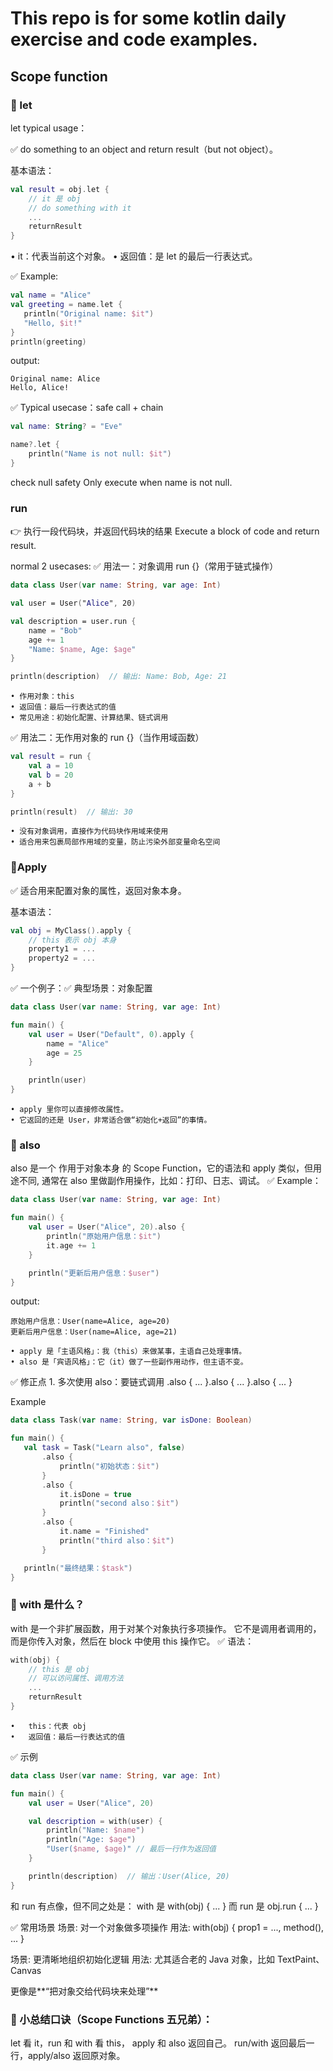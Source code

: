 # This repo is for some kotlin daily exercise and code examples. 

## Scope function

### 🌟 let 

let typical usage：

✅ do something to an object and return result（but not object）。

基本语法：
```kotlin
val result = obj.let {
    // it 是 obj
    // do something with it
    ...
    returnResult
}
```
• it：代表当前这个对象。
• 返回值：是 let 的最后一行表达式。

✅ Example:
 ```kotlin
val name = "Alice"
val greeting = name.let {
    println("Original name: $it")
    "Hello, $it!"
}
println(greeting)
```
output:
```
Original name: Alice
Hello, Alice!
```
✅ Typical usecase：safe call + chain
```kotlin
val name: String? = "Eve"

name?.let {
    println("Name is not null: $it")
}
```
check null safety
Only execute when name is not null.



### run
👉 执行一段代码块，并返回代码块的结果
Execute a block of code and return result.

normal 2 usecases:
✅ 用法一：对象调用 run {}（常用于链式操作）
```kotlin
data class User(var name: String, var age: Int)

val user = User("Alice", 20)

val description = user.run {
    name = "Bob"
    age += 1
    "Name: $name, Age: $age"
}

println(description)  // 输出: Name: Bob, Age: 21
```
	• 作用对象：this
	• 返回值：最后一行表达式的值
	• 常见用途：初始化配置、计算结果、链式调用

✅ 用法二：无作用对象的 run {}（当作用域函数）
```kotlin
val result = run {
    val a = 10
    val b = 20
    a + b
}

println(result)  // 输出: 30
```
	• 没有对象调用，直接作为代码块作用域来使用
	• 适合用来包裹局部作用域的变量，防止污染外部变量命名空间

 ### 🔧Apply
 
✅ 适合用来配置对象的属性，返回对象本身。

基本语法：
```kotlin
val obj = MyClass().apply {
    // this 表示 obj 本身
    property1 = ...
    property2 = ...
}
```
✅ 一个例子：✅ 典型场景：对象配置
```kotlin
data class User(var name: String, var age: Int)

fun main() {
    val user = User("Default", 0).apply {
        name = "Alice"
        age = 25
    }

    println(user)
}
```
	• apply 里你可以直接修改属性。
	• 它返回的还是 User，非常适合做“初始化+返回”的事情。

### 🔹 also
also 是一个 作用于对象本身 的 Scope Function，它的语法和 apply 类似，但用途不同, 通常在 also 里做副作用操作，比如：打印、日志、调试。
✅ Example：
```kotlin
data class User(var name: String, var age: Int)

fun main() {
    val user = User("Alice", 20).also {
        println("原始用户信息：$it")
        it.age += 1
    }

    println("更新后用户信息：$user")
}
```
output:
```
原始用户信息：User(name=Alice, age=20)
更新后用户信息：User(name=Alice, age=21)
```
	• apply 是「主语风格」：我（this）来做某事，主语自己处理事情。
	• also 是「宾语风格」：它（it）做了一些副作用动作，但主语不变。
 ✅ 修正点
	1.	多次使用 also：要链式调用 .also { ... }.also { ... }.also { ... }

 Example
 ```kotlin
data class Task(var name: String, var isDone: Boolean)

fun main() {
    val task = Task("Learn also", false)
        .also {
            println("初始状态：$it")
        }
        .also {
            it.isDone = true
            println("second also：$it")
        }
        .also {
            it.name = "Finished"
            println("third also：$it")
        }

    println("最终结果：$task")
}
```
### 🔹 with 是什么？
with 是一个非扩展函数，用于对某个对象执行多项操作。
它不是调用者调用的，而是你传入对象，然后在 block 中使用 this 操作它。
✅ 语法：
```kotlin
with(obj) {
    // this 是 obj
    // 可以访问属性、调用方法
    ...
    returnResult
}
```
	•	this：代表 obj
	•	返回值：最后一行表达式的值
✅ 示例
```kotlin
data class User(var name: String, var age: Int)

fun main() {
    val user = User("Alice", 20)

    val description = with(user) {
        println("Name: $name")
        println("Age: $age")
        "User($name, $age)" // 最后一行作为返回值
    }

    println(description)  // 输出：User(Alice, 20)
}
```
和 run 有点像，但不同之处是：
with 是 with(obj) { ... }
而 run 是 obj.run { ... }

✅ 常用场景
场景: 对一个对象做多项操作
用法: with(obj) { prop1 = ..., method(), ... }

场景: 更清晰地组织初始化逻辑
用法: 尤其适合老的 Java 对象，比如 TextPaint、Canvas

更像是**“把对象交给代码块来处理”**

### 🌱 小总结口诀（Scope Functions 五兄弟）：
let 看 it，run 和 with 看 this，
apply 和 also 返回自己。
run/with 返回最后一行，apply/also 返回原对象。

























































































































